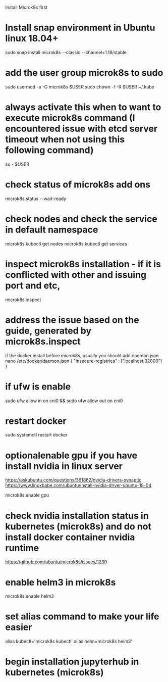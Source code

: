 Install Microk8s first

# Install snap environment in Ubuntu linux 18.04+
sudo snap install microk8s --classic --channel=1.18/stable

# add the user group microk8s to sudo
sudo usermod -a -G microk8s $USER
sudo chown -f -R $USER ~/.kube

# always activate this when to want to execute microk8s command (I encountered issue with etcd server timeout when not using this following command)
su - $USER

# check status of microk8s add ons
microk8s status --wait-ready

# check nodes and check the service in default namespace
microk8s kubectl get nodes
microk8s kubectl get services

# inspect microk8s installation - if it is conflicted with other and issuing port and etc,
microk8s.inspect

# address the issue based on the guide, generated by microk8s.inspect
if the docker install before microk8s, usually you should add daemon.json
nano /etc/docker/daemon.json
{
  "insecure-registries" : ["localhost:32000"]
}

# if ufw is enable
sudo ufw allow in on cni0 && sudo ufw allow out on cni0

# restart docker
sudo systemctl restart docker

# optionalenable gpu if you have install nvidia in linux server
https://askubuntu.com/questions/361862/nvidia-drivers-synaptic
https://www.linuxbabe.com/ubuntu/install-nvidia-driver-ubuntu-18-04

microk8s.enable gpu
# check nvidia installation status in kubernetes (microk8s) and do not install docker container nvidia runtime
https://github.com/ubuntu/microk8s/issues/1239

# enable helm3 in microk8s
microk8s.enable helm3

# set alias command to make your life easier
alias kubectl='microk8s kubectl'
alias helm=microk8s helm3'

# begin installation jupyterhub in kubernetes (microk8s)
